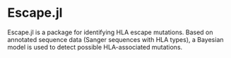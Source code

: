 # Escape.jl

Escape.jl is a package for identifying HLA escape mutations. Based on annotated sequence data (Sanger sequences with HLA types), a Bayesian model is used to detect possible HLA-associated mutations.